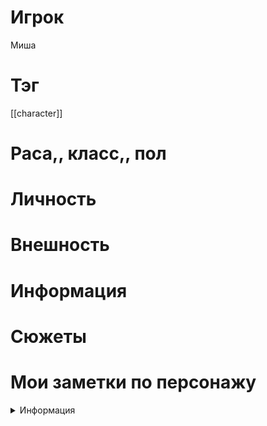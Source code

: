 # Игрок
Миша
# Тэг
[[character]]
# Раса,, класс,, пол

# Личность

# Внешность

# Информация

# Сюжеты

# Мои заметки по персонажу
<details>
<summary>
Информация
</summary>
<p>
Скрытая информация
</p>
</details>
